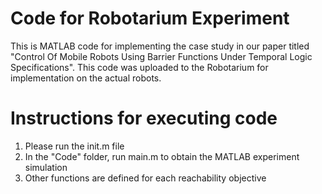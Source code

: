 # Code for Robotarium Experiment
This is MATLAB code for implementing the case study in our paper titled "Control Of Mobile Robots Using Barrier Functions Under Temporal Logic Specifications". This code was uploaded to the Robotarium for implementation on the actual robots.

# Instructions for executing code

1. Please run the init.m file
2. In the "Code" folder, run main.m to obtain the MATLAB experiment simulation
3. Other functions are defined for each reachability objective
